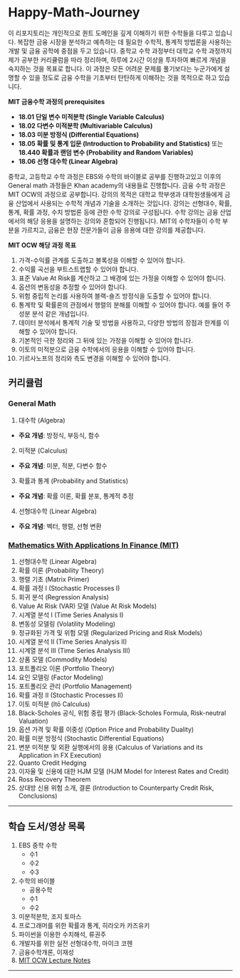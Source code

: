 # Happy-Math-Journey
이 리포지토리는 개인적으로 퀀트 도메인을 깊게 이해하기 위한 수학들을 다루고 있습니다. 복잡한 금융 시장을 분석하고 예측하는 데 필요한 수학적, 통계적 방법론을 사용하는 개발 및 금융 공학에 중점을 두고 있습니다. 
중학교 수학 과정부터 대학교 수학 과정까지 제가 공부한 커리큘럼을 따라 정리하며, 하루에 2시간 이상을 투자하여 빠르게 개념을 숙지하는 것을 목표로 합니다. 이 과정은 모든 어려운 문제를 풀기보다는 누군가에게 설명할 수 
있을 정도로 금융 수학을 기초부터 탄탄하게 이해하는 것을 목적으로 하고 있습니다.

**MIT 금융수학 과정의 prerequisites**
- **18.01 단일 변수 미적분학 (Single Variable Calculus)**
- **18.02 다변수 미적분학 (Multivariable Calculus)**
- **18.03 미분 방정식 (Differential Equations)**
- **18.05 확률 및 통계 입문 (Introduction to Probability and Statistics)** 또는 **18.440 확률과 랜덤 변수 (Probability and Random Variables)**
- **18.06 선형 대수학 (Linear Algebra)**

중학교, 고등학교 수학 과정은 EBS와 수학의 바이블로 공부를 진행하고있고 이후의 General math 과정들은 Khan academy의 내용들로 진행합니다. 금융 수학 과정은 MIT OCW의 과정으로 공부합니다.
강의의 목적은 대학교 학부생과 대학원생들에게 금융 산업에서 사용되는 수학적 개념과 기술을 소개하는 것입니다. 강의는 선형대수, 확률, 통계, 확률 과정, 수치 방법론 등에 관한 수학 강의로 구성됩니다. 
수학 강의는 금융 산업에서의 해당 응용을 설명하는 강의와 혼합되어 진행됩니다. MIT의 수학자들이 수학 부분을 가르치고, 금융은 현장 전문가들이 금융 응용에 대한 강의를 제공합니다. 

**MIT OCW 해당 과정 목표**
1. 가격-수익률 관계를 도출하고 볼록성을 이해할 수 있어야 합니다.
2. 수익률 곡선을 부트스트랩할 수 있어야 합니다.
3. 표준 Value At Risk를 계산하고 그 배경에 있는 가정을 이해할 수 있어야 합니다.
4. 옵션의 변동성을 추정할 수 있어야 합니다.
5. 위험 중립적 논리를 사용하여 블랙-숄즈 방정식을 도출할 수 있어야 합니다.
6. 통계학 및 확률론의 관점에서 행렬의 분해를 이해할 수 있어야 합니다. 예를 들어 주성분 분석 같은 개념입니다.
7. 데이터 분석에서 통계적 기술 및 방법을 사용하고, 다양한 방법의 장점과 한계를 이해할 수 있어야 합니다.
8. 기본적인 극한 정리와 그 뒤에 있는 가정을 이해할 수 있어야 합니다.
9. 이토의 미적분으로 금융 수학에서의 응용을 이해할 수 있어야 합니다.
10. 기르사노프의 정리와 측도 변경을 이해할 수 있어야 합니다.

## 커리큘럼
### General Math
1. 대수학 (Algebra)
- **주요 개념**: 방정식, 부등식, 함수  

2. 미적분 (Calculus)
- **주요 개념**: 미분, 적분, 다변수 함수

3. 확률과 통계 (Probability and Statistics)
- **주요 개념**: 확률 이론, 확률 분포, 통계적 추정

4. 선형대수학 (Linear Algebra)
- **주요 개념**: 벡터, 행렬, 선형 변환

### [Mathematics With Applications In Finance (MIT)](https://ocw.mit.edu/courses/18-s096-topics-in-mathematics-with-applications-in-finance-fall-2013/video_galleries/video-lectures/)
1. 선형대수학 (Linear Algebra)
2. 확률 이론 (Probability Theory)
3. 행렬 기초 (Matrix Primer)
4. 확률 과정 I (Stochastic Processes I)
5. 회귀 분석 (Regression Analysis)
6. Value At Risk (VAR) 모델 (Value At Risk Models)
7. 시계열 분석 I (Time Series Analysis I)
8. 변동성 모델링 (Volatility Modeling)
9. 정규화된 가격 및 위험 모델 (Regularized Pricing and Risk Models)
10. 시계열 분석 II (Time Series Analysis II)
11. 시계열 분석 III (Time Series Analysis III)
12. 상품 모델 (Commodity Models)
13. 포트폴리오 이론 (Portfolio Theory)
14. 요인 모델링 (Factor Modeling)
15. 포트폴리오 관리 (Portfolio Management)
16. 확률 과정 II (Stochastic Processes II)
17. 이토 미적분 (Itō Calculus)
18. Black-Scholes 공식, 위험 중립 평가 (Black-Scholes Formula, Risk-neutral Valuation)
19. 옵션 가격 및 확률 이중성 (Option Price and Probability Duality)
20. 확률 미분 방정식 (Stochastic Differential Equations)
21. 변분 미적분 및 외환 실행에서의 응용 (Calculus of Variations and its Application in FX Execution)
22. Quanto Credit Hedging
23. 이자율 및 신용에 대한 HJM 모델 (HJM Model for Interest Rates and Credit)
24. Ross Recovery Theorem
25. 상대방 신용 위험 소개, 결론 (Introduction to Counterparty Credit Risk, Conclusions)
<hr>

## 학습 도서/영상 목록
1. EBS 중학 수학
    - 수1
    - 수2
    - 수3
2. 수학의 바이블
    - 공용수학 
    - 수1 
    - 수2
3. 미분적분학, 조지 토마스
3. 프로그래머를 위한 확률과 통계, 히라오카 카즈유키
4. 파이썬을 이용한 수치해석, 류권주
5. 개발자를 위한 실전 선형대수학, 마이크 코헨
6. 금융수학개론, 이재성
7. [MIT OCW Lecture Notes](https://ocw.mit.edu/courses/18-s096-topics-in-mathematics-with-applications-in-finance-fall-2013/pages/lecture-notes/)
<hr>
